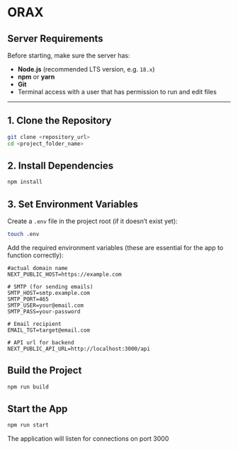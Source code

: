 # ORAX

## Server Requirements

Before starting, make sure the server has:

- **Node.js** (recommended LTS version, e.g. `18.x`)
- **npm** or **yarn**
- **Git**
- Terminal access with a user that has permission to run and edit files

---

## 1. Clone the Repository

```bash
git clone <repository_url>
cd <project_folder_name>
```

## 2. Install Dependencies
```bash
npm install
```

## 3. Set Environment Variables
Create a `.env` file in the project root (if it doesn’t exist yet):
```bash
touch .env
```
Add the required environment variables (these are essential for the app to function correctly):
```dotenv
#actual domain name
NEXT_PUBLIC_HOST=https://example.com

# SMTP (for sending emails)
SMTP_HOST=smtp.example.com
SMTP_PORT=465
SMTP_USER=your@email.com
SMTP_PASS=your-password

# Email recipient
EMAIL_TGT=target@email.com

# API url for backend
NEXT_PUBLIC_API_URL=http://localhost:3000/api
```

## Build the Project
```bash
npm run build
```

## Start the App
```bash
npm run start
```
The application will listen for connections on port 3000
